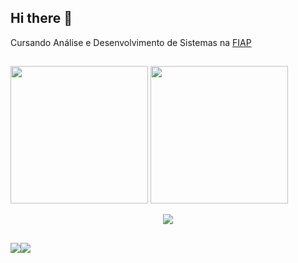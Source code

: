 ## Hi there 👋

<p>Cursando Análise e Desenvolvimento de Sistemas na <a href="https://www.fiap.com.br/">FIAP</a></p>

##

<div>
  <img height="220em" src="https://github-readme-stats.vercel.app/api?username=David-rapeckman&theme=tokyonight&show_icons=false">
  <img height="220em" src="https://github-readme-stats.vercel.app/api/top-langs/?username=David-rapeckman&theme=tokyonight&langs_count=8"> 
</div>

<p align="center">
  <a href="https://skillicons.dev">
    <img src="https://skillicons.dev/icons?i=java,kotlin,aws,spring,kafka,rabbitmq,docker,python,cs,postgresql,mongo,redis" />
  </a>
</p>

##

<div style="display: flex;">
  <a href="https://www.linkedin.com/in/vitorvhsilva/" target="_blank"><img src="https://img.shields.io/badge/LinkedIn-0077B5?style=for-the-badge&logo=linkedin&logoColor=white"></a>
  <a href="mailto:vitorvhsilva@gmail.com" target="_blank"><img src="https://img.shields.io/badge/Gmail-D14836?style=for-the-badge&logo=gmail&logoColor=white"></a>
</div>

